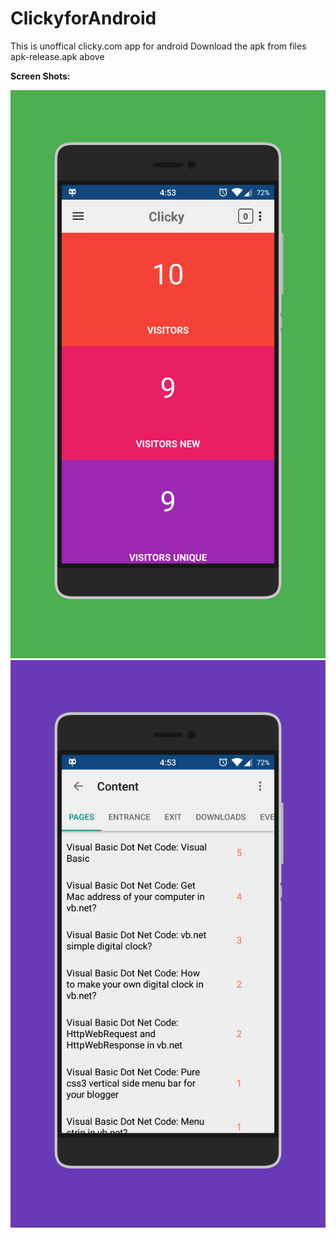 # ClickyforAndroid
This is unoffical clicky.com app for android
Download the apk from files apk-release.apk above 

<b>Screen Shots:</b>
<br>
<link rel="stylesheet" href="github-markdown.css">
<style type="text/css">
</style>
<div class="center">
  <img src="https://github.com/h4h13/ClickyforAndroid/blob/master/imgs/screener_20150721(165549).png">
  <img src="https://github.com/h4h13/ClickyforAndroid/blob/master/imgs/screener_20150721(165602).png">
</div>
